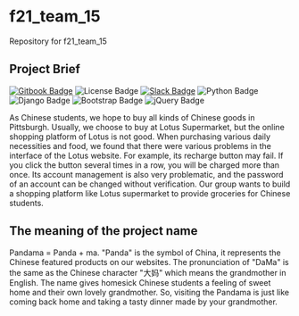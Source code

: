 # f21_team_15

Repository for f21_team_15

## Project Brief

[![Gitbook Badge](https://img.shields.io/badge/Gitbook-Pandama-yellow)](https://ninglin-liu.gitbook.io/pandama)<space><space>
![License Badge](https://img.shields.io/badge/License-MIT%20License-blue)<space><space>
[![Slack Badge](https://img.shields.io/badge/Slack-CMU--Pandama-red)](http://cmu-pandama.slack.com)<space><space>
![Python Badge](https://img.shields.io/badge/Python-3.8-brightgreen)<space><space>
![Django Badge](https://img.shields.io/badge/Django-3.2-green)<space><space>
![Bootstrap Badge](https://img.shields.io/badge/Bootstrap-3.3.7-blueviolet)<space><space>
![jQuery Badge](https://img.shields.io/badge/jQuery-3.6.0-blue)<space><space>

As Chinese students, we hope to buy all kinds of Chinese goods in Pittsburgh. Usually, we choose to buy at Lotus Supermarket, but the online shopping platform of Lotus is not good. When purchasing various daily necessities and food, we found that there were various problems in the interface of the Lotus website. For example, its recharge button may fail. If you click the button several times in a row, you will be charged more than once. Its account management is also very problematic, and the password of an account can be changed without verification. Our group wants to build a shopping platform like Lotus supermarket to provide groceries for Chinese students.

## The meaning of the project name

Pandama = Panda + ma. "Panda" is the symbol of China, it represents the Chinese featured products on our websites. The pronunciation of "DaMa" is the same as the Chinese character "大妈" which means the grandmother in English. The name gives homesick Chinese students a feeling of sweet home and their own lovely grandmother. So, visiting the Pandama is just like coming back home and taking a tasty dinner made by your grandmother.
